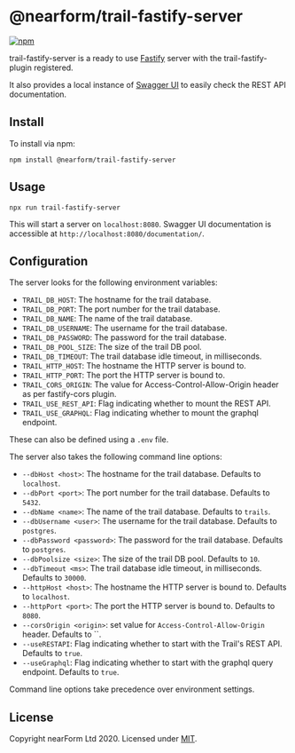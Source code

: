 # @nearform/trail-fastify-server

[![npm][npm-badge]][npm-url]

trail-fastify-server is a ready to use [Fastify][fastify] server with the trail-fastify-plugin registered.

It also provides a local instance of [Swagger UI][swagger-ui] to easily check the REST API documentation.

## Install

To install via npm:

    npm install @nearform/trail-fastify-server

## Usage

    npx run trail-fastify-server

This will start a server on `localhost:8080`. Swagger UI documentation is accessible at `http://localhost:8080/documentation/`.

## Configuration

The server looks for the following environment variables:

-   `TRAIL_DB_HOST`: The hostname for the trail database.
-   `TRAIL_DB_PORT`: The port number for the trail database.
-   `TRAIL_DB_NAME`: The name of the trail database.
-   `TRAIL_DB_USERNAME`: The username for the trail database.
-   `TRAIL_DB_PASSWORD`: The password for the trail database.
-   `TRAIL_DB_POOL_SIZE`: The size of the trail DB pool.
-   `TRAIL_DB_TIMEOUT`: The trail database idle timeout, in milliseconds.
-   `TRAIL_HTTP_HOST`: The hostname the HTTP server is bound to.
-   `TRAIL_HTTP_PORT`: The port the HTTP server is bound to.
-   `TRAIL_CORS_ORIGIN`: The value for Access-Control-Allow-Origin header as per fastify-cors plugin.
-   `TRAIL_USE_REST_API`: Flag indicating whether to mount the REST API.
-   `TRAIL_USE_GRAPHQL`: Flag indicating whether to mount the graphql endpoint.

These can also be defined using a `.env` file.

The server also takes the following command line options:

-   `--dbHost <host>`: The hostname for the trail database. Defaults to `localhost`.
-   `--dbPort <port>`: The port number for the trail database. Defaults to `5432`.
-   `--dbName <name>`: The name of the trail database. Defaults to `trails`.
-   `--dbUsername <user>`: The username for the trail database. Defaults to `postgres`.
-   `--dbPassword <password>`: The password for the trail database. Defaults to `postgres`.
-   `--dbPoolsize <size>`: The size of the trail DB pool. Defaults to `10`.
-   `--dbTimeout <ms>`: The trail database idle timeout, in milliseconds. Defaults to `30000`.
-   `--httpHost <host>`: The hostname the HTTP server is bound to. Defaults to `localhost`.
-   `--httpPort <port>`: The port the HTTP server is bound to. Defaults to `8080`.
-   `--corsOrigin <origin>`: set value for `Access-Control-Allow-Origin` header. Defaults to ``.
-   `--useRESTAPI`: Flag indicating whether to start with the Trail's REST API. Defaults to `true`.
-   `--useGraphql`: Flag indicating whether to start with the graphql query endpoint. Defaults to `true`.

Command line options take precedence over environment settings.

## License

Copyright nearForm Ltd 2020. Licensed under [MIT][license].

[npm-url]: https://npmjs.org/package/@nearform/trail-fastify-server

[npm-badge]: https://img.shields.io/npm/v/@nearform/trail-fastify-server.svg

[fastify]: https://www.fastify.io/

[swagger-ui]: https://swagger.io/swagger-ui/

[license]: ./LICENSE.md

